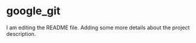 # google_git

I am editing the README file. Adding some more details about the project description.

